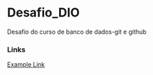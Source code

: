 # Desafio_DIO
Desafio do curso de banco de dados-git e github

### Links 
[Example Link](https://travis-ci.org/joemccann/dillinger.svg?branch=master)
